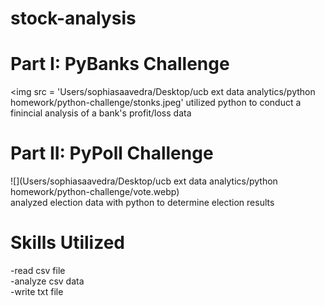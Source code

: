 # stock-analysis

# Part I: PyBanks Challenge
<img src = 'Users/sophiasaavedra/Desktop/ucb ext data analytics/python homework/python-challenge/stonks.jpeg'
utilized python to conduct a finincial analysis of a bank's profit/loss data

# Part II: PyPoll Challenge
![](Users/sophiasaavedra/Desktop/ucb ext data analytics/python homework/python-challenge/vote.webp) <br />
analyzed election data with python to determine election results

# Skills Utilized
-read csv file <br />
-analyze csv data <br />
-write txt file <br />

